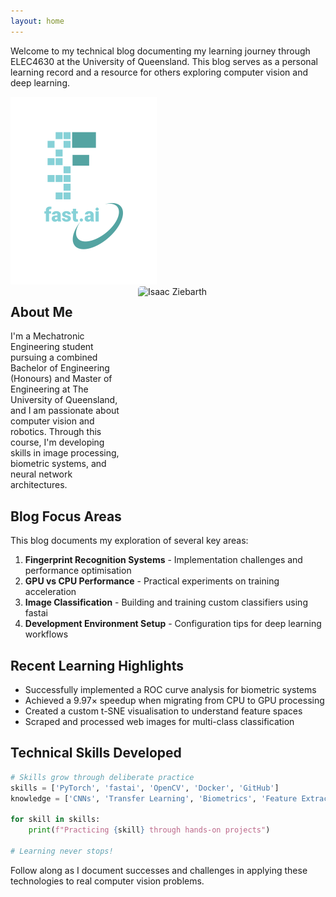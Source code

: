 ```yaml
---
layout: home
---
```


Welcome to my technical blog documenting my learning journey through ELEC4630 at the University of Queensland. This blog serves as a personal learning record and a resource for others exploring computer vision and deep learning.

![Image of fast.ai logo](images/logo.png) <img src="/elec4630-blog/images/profile.jpg"
     alt="Isaac Ziebarth"
     style="float:right;
            width:300px;          /* keep existing width */
            height:350px;         /* make it a bit shorter */
            object-fit:cover;     /* crops evenly if height < natural */
            margin-left:20px;
            margin-bottom:10px;
            border-radius:5px;">


## About Me

I'm a Mechatronic Engineering student pursuing a combined Bachelor of Engineering (Honours) and Master of Engineering at The University of Queensland, and I am passionate about computer vision and robotics. Through this course, I'm developing skills in image processing, biometric systems, and neural network architectures.

## Blog Focus Areas

This blog documents my exploration of several key areas:

1. **Fingerprint Recognition Systems** - Implementation challenges and performance optimisation
2. **GPU vs CPU Performance** - Practical experiments on training acceleration
3. **Image Classification** - Building and training custom classifiers using fastai
4. **Development Environment Setup** - Configuration tips for deep learning workflows

## Recent Learning Highlights

- Successfully implemented a ROC curve analysis for biometric systems
- Achieved a 9.97× speedup when migrating from CPU to GPU processing
- Created a custom t-SNE visualisation to understand feature spaces
- Scraped and processed web images for multi-class classification

## Technical Skills Developed

```python
# Skills grow through deliberate practice
skills = ['PyTorch', 'fastai', 'OpenCV', 'Docker', 'GitHub']
knowledge = ['CNNs', 'Transfer Learning', 'Biometrics', 'Feature Extraction']

for skill in skills:
    print(f"Practicing {skill} through hands-on projects")
    
# Learning never stops!
```

Follow along as I document successes and challenges in applying these technologies to real computer vision problems.
